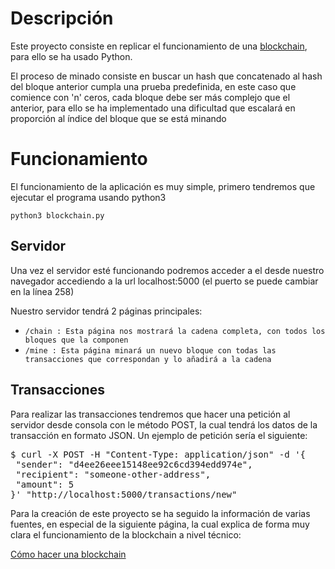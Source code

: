 <h1>Descripción</h1>
  <p>Este proyecto consiste en replicar el funcionamiento de una <a href="https://es.wikipedia.org/wiki/Cadena_de_bloques">blockchain</a>, para ello se ha usado Python.</p>
  <p>El proceso de minado consiste en buscar un hash que concatenado al hash del bloque anterior cumpla una prueba predefinida, en este caso que comience con 'n' ceros, cada bloque debe ser más complejo que el anterior, para ello se ha implementado una dificultad que escalará en proporción al índice del bloque que se está minando</p>
<h1>Funcionamiento</h1>
   <p>El funcionamiento de la aplicación es muy simple, primero tendremos que ejecutar el programa usando python3</p>
   <code>python3 blockchain.py </code>
  <h2>Servidor</h2>
    <p>Una vez el servidor esté funcionando podremos acceder a el desde nuestro navegador accediendo a la url localhost:5000 (el puerto se puede cambiar en la línea 258)</p>
    <p>Nuestro servidor tendrá 2 páginas principales:</p>
    <ul>
      <li><code>/chain : Esta página nos mostrará la cadena completa, con todos los bloques que la componen</code></li>
      <li><code>/mine : Esta página minará un nuevo bloque con todas las transacciones que correspondan y lo añadirá a la cadena</code></li>
    </ul>
  <h2>Transacciones</h2>
    <p>Para realizar las transacciones tendremos que hacer una petición al servidor desde consola con le método POST, la cual tendrá los datos de la transacción en formato JSON. Un ejemplo de petición sería el siguiente:</p>
    <p><pre>$ curl -X POST -H "Content-Type: application/json" -d '{
 "sender": "d4ee26eee15148ee92c6cd394edd974e",
 "recipient": "someone-other-address",
 "amount": 5
}' "http://localhost:5000/transactions/new"</pre></p>
<p>Para la creación de este proyecto se ha seguido la información de varias fuentes, en especial de la siguiente página, la cual explica de forma muy clara el funcionamiento de la blockchain a nivel técnico:<p>
<a href="https://hackernoon.com/learn-blockchains-by-building-one-117428612f46">Cómo hacer una blockchain</a>
